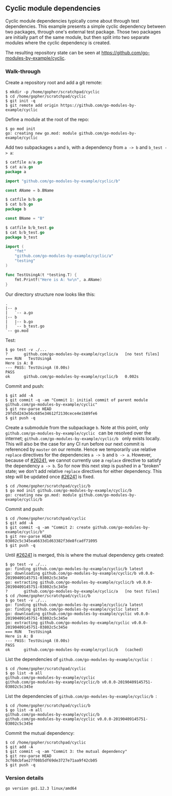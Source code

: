 <!-- __JSON: gobin -m -run myitcv.io/cmd/egrunner script.sh # LONG ONLINE

## Cyclic module dependencies

Cyclic module dependencies typically come about through test dependencies. This example presents a simple cyclic
dependency between two packages, through one's external test package. Those two packages are initially part of the same
module, but then split into two separate modules where the cyclic dependency is created.

The resulting repository state can be seen at {{PrintOut "repo"}}.

### Walk-through

Create a repository root and add a git remote:

```
{{PrintBlock "setup" -}}
```

Define a module at the root of the repo:

```
{{PrintBlock "define repo root module" -}}
```

Add two subpackages `a` and `b`, with a dependency from `a -> b` and `b_test -> a`:

```go
{{PrintBlock "cat a" -}}
```

```go
{{PrintBlock "cat b" -}}
```

```go
{{PrintBlock "cat b_test" -}}
```

Our directory structure now looks like this:

```
{{PrintBlockOut "tree" -}}
```

Test:

```
{{PrintBlock "test" -}}
```

Commit and push:

```
{{PrintBlock "commit and push" -}}
```

Create a submodule from the subpackage `b`. Note at this point, only `{{PrintBlockOut "module"}}` can be resolved over
the internet; `{{PrintBlockOut "moduleb"}}` only exists locally. This will also be the case for any CI run before our
next commit is referenced by `master` on our remote. Hence we temporarily use relative `replace` directives for the
dependencies `a -> b` and `b -> a`. However, because of [#26241](https://github.com/golang/go/issues/26241), we cannot
currently use a `replace` directive to satisfy the dependency `a -> b`. So for now this next step is pushed in a "broken"
state; we don't add relative `replace` directives for either dependency. This step will be updated once
[#26241](https://github.com/golang/go/issues/26241) is fixed.

```
{{PrintBlock "create submodule from b" -}}
```

Commit and push:

```
{{PrintBlock "commit and push b submodule" -}}
```

Until [#26241](https://github.com/golang/go/issues/26241) is merged, this is where the mutual dependency gets created:

```
{{PrintBlock "create mutual dependency" -}}
```

List the dependencies of `{{PrintBlockOut "module"}}`:

```
{{PrintBlock "list root dependencies" -}}
```

List the dependencies of `{{PrintBlockOut "moduleb"}}`:

```
{{PrintBlock "list b dependencies" -}}
```

Commit the mutual dependency:

```
{{PrintBlock "commit mutual dependency" -}}
```

### Version details

```
{{PrintBlockOut "version details" -}}
```

-->

## Cyclic module dependencies

Cyclic module dependencies typically come about through test dependencies. This example presents a simple cyclic
dependency between two packages, through one's external test package. Those two packages are initially part of the same
module, but then split into two separate modules where the cyclic dependency is created.

The resulting repository state can be seen at https://github.com/go-modules-by-example/cyclic.

### Walk-through

Create a repository root and add a git remote:

```
$ mkdir -p /home/gopher/scratchpad/cyclic
$ cd /home/gopher/scratchpad/cyclic
$ git init -q
$ git remote add origin https://github.com/go-modules-by-example/cyclic
```

Define a module at the root of the repo:

```
$ go mod init
go: creating new go.mod: module github.com/go-modules-by-example/cyclic
```

Add two subpackages `a` and `b`, with a dependency from `a -> b` and `b_test -> a`:

```go
$ catfile a/a.go
$ cat a/a.go
package a

import "github.com/go-modules-by-example/cyclic/b"

const AName = b.BName
```

```go
$ catfile b/b.go
$ cat b/b.go
package b

const BName = "B"
```

```go
$ catfile b/b_test.go
$ cat b/b_test.go
package b_test

import (
	"fmt"
	"github.com/go-modules-by-example/cyclic/a"
	"testing"
)

func TestUsingA(t *testing.T) {
	fmt.Printf("Here is A: %v\n", a.AName)
}
```

Our directory structure now looks like this:

```
.
|-- a
|   `-- a.go
|-- b
|   |-- b.go
|   `-- b_test.go
`-- go.mod
```

Test:

```
$ go test -v ./...
?   	github.com/go-modules-by-example/cyclic/a	[no test files]
=== RUN   TestUsingA
Here is A: B
--- PASS: TestUsingA (0.00s)
PASS
ok  	github.com/go-modules-by-example/cyclic/b	0.002s
```

Commit and push:

```
$ git add -A
$ git commit -q -am "Commit 1: initial commit of parent module github.com/go-modules-by-example/cyclic"
$ git rev-parse HEAD
29fd5d243e56c685e34612f2130cece4e1b89fe6
$ git push -q
```

Create a submodule from the subpackage `b`. Note at this point, only `github.com/go-modules-by-example/cyclic
` can be resolved over
the internet; `github.com/go-modules-by-example/cyclic/b
` only exists locally. This will also be the case for any CI run before our
next commit is referenced by `master` on our remote. Hence we temporarily use relative `replace` directives for the
dependencies `a -> b` and `b -> a`. However, because of [#26241](https://github.com/golang/go/issues/26241), we cannot
currently use a `replace` directive to satisfy the dependency `a -> b`. So for now this next step is pushed in a "broken"
state; we don't add relative `replace` directives for either dependency. This step will be updated once
[#26241](https://github.com/golang/go/issues/26241) is fixed.

```
$ cd /home/gopher/scratchpad/cyclic/b
$ go mod init github.com/go-modules-by-example/cyclic/b
go: creating new go.mod: module github.com/go-modules-by-example/cyclic/b
```

Commit and push:

```
$ cd /home/gopher/scratchpad/cyclic
$ git add -A
$ git commit -q -am "Commit 2: create github.com/go-modules-by-example/cyclic/b"
$ git rev-parse HEAD
03802c5c345ea6633d1d63382f3de8fcadf71095
$ git push -q
```

Until [#26241](https://github.com/golang/go/issues/26241) is merged, this is where the mutual dependency gets created:

```
$ go test -v ./...
go: finding github.com/go-modules-by-example/cyclic/b latest
go: downloading github.com/go-modules-by-example/cyclic/b v0.0.0-20190409145751-03802c5c345e
go: extracting github.com/go-modules-by-example/cyclic/b v0.0.0-20190409145751-03802c5c345e
?   	github.com/go-modules-by-example/cyclic/a	[no test files]
$ cd /home/gopher/scratchpad/cyclic/b
$ go test -v ./...
go: finding github.com/go-modules-by-example/cyclic/a latest
go: finding github.com/go-modules-by-example/cyclic latest
go: downloading github.com/go-modules-by-example/cyclic v0.0.0-20190409145751-03802c5c345e
go: extracting github.com/go-modules-by-example/cyclic v0.0.0-20190409145751-03802c5c345e
=== RUN   TestUsingA
Here is A: B
--- PASS: TestUsingA (0.00s)
PASS
ok  	github.com/go-modules-by-example/cyclic/b	(cached)
```

List the dependencies of `github.com/go-modules-by-example/cyclic
`:

```
$ cd /home/gopher/scratchpad/cyclic
$ go list -m all
github.com/go-modules-by-example/cyclic
github.com/go-modules-by-example/cyclic/b v0.0.0-20190409145751-03802c5c345e
```

List the dependencies of `github.com/go-modules-by-example/cyclic/b
`:

```
$ cd /home/gopher/scratchpad/cyclic/b
$ go list -m all
github.com/go-modules-by-example/cyclic/b
github.com/go-modules-by-example/cyclic v0.0.0-20190409145751-03802c5c345e
```

Commit the mutual dependency:

```
$ cd /home/gopher/scratchpad/cyclic
$ git add -A
$ git commit -q -am "Commit 3: the mutual dependency"
$ git rev-parse HEAD
3cf68cbfae27f08b5df69de3727e71aa9f42cb05
$ git push -q
```

### Version details

```
go version go1.12.3 linux/amd64
```

<!-- END -->
